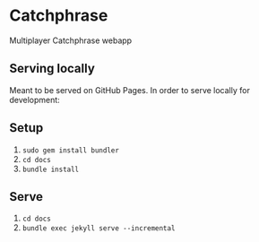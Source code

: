 # Catchphrase
Multiplayer Catchphrase webapp

## Serving locally

Meant to be served on GitHub Pages. In order to serve locally for development:

## Setup

1. `sudo gem install bundler`
2. `cd docs`
3. `bundle install`

## Serve

1. `cd docs`
2. `bundle exec jekyll serve --incremental`

